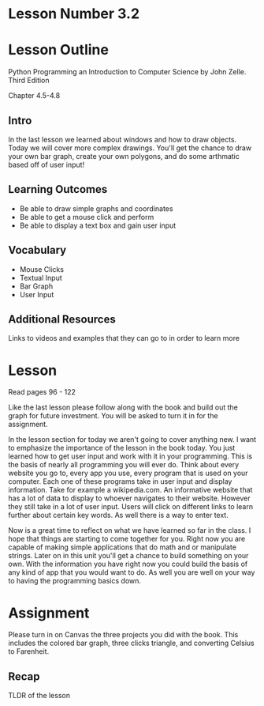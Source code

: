 # Lesson Number 3.2

# Lesson Outline #

Python Programming an Introduction to Computer Science by John Zelle. Third Edition

Chapter 4.5-4.8

## Intro ##

In the last lesson we learned about windows and how to draw objects. Today we will cover more complex drawings. You'll get the chance to draw your own bar graph, create your own polygons, and do some arthmatic based off of user input! 

## Learning Outcomes ##

- Be able to draw simple graphs and coordinates 
- Be able to get a mouse click and perform
- Be able to display a text box and gain user input

## Vocabulary ##

- Mouse Clicks
- Textual Input
- Bar Graph
- User Input

## Additional Resources ##

Links to videos and examples that they can go to in order to learn more

# Lesson #

Read pages 96 - 122

Like the last lesson please follow along with the book and build out the graph for future investment. You will be asked to turn it in for the assignment.

In the lesson section for today we aren't going to cover anything new. I want to emphasize the importance of the lesson in the book today. You just learned how to get user input and work with it in your programming. This is the basis of nearly all programming you will ever do. Think about every website you go to, every app you use, every program that is used on your computer. Each one of these programs take in user input and display information. Take for example a wikipedia.com. An informative website that has a lot of data to display to whoever navigates to their website. However they still take in a lot of user input. Users will click on different links to learn further about certain key words. As well there is a way to enter text. 

Now is a great time to reflect on what we have learned so far in the class. I hope that things are starting to come together for you. Right now you are capable of making simple applications that do math and or manipulate strings. Later on in this unit you'll get a chance to build something on your own. With the information you have right now you could build the basis of any kind of app that you would want to do. As well you are well on your way to having the programming basics down. 

# Assignment #

Please turn in on Canvas the three projects you did with the book. This includes the colored bar graph, three clicks triangle, and converting Celsius to Farenheit.

## Recap ##

TLDR of the lesson
